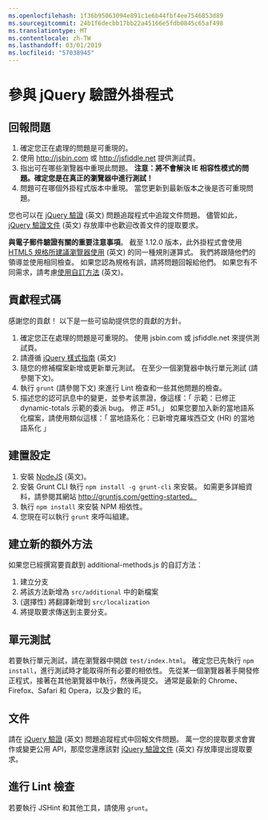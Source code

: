 ```yaml
---
ms.openlocfilehash: 1f36b95063094e891c1e6b44fbf4ee7546853d89
ms.sourcegitcommit: 24b1f6decbb17bb22a45166e5fdb0845c65af498
ms.translationtype: MT
ms.contentlocale: zh-TW
ms.lasthandoff: 03/01/2019
ms.locfileid: "57038945"
---
```

# <a name="contributing-to-the-jquery-validation-plugin"></a>參與 jQuery 驗證外掛程式

## <a name="reporting-an-issue"></a>回報問題

1. 確定您正在處理的問題是可重現的。
2. 使用 http://jsbin.com 或 http://jsfiddle.net 提供測試頁。
3. 指出可在哪些瀏覽器中重現此問題。 **注意：將不會解決 IE 相容性模式的問題。確定您是在真正的瀏覽器中進行測試！**
4. 問題可在哪個外掛程式版本中重現。 當您更新到最新版本之後是否可重現問題。

您也可以在 [jQuery 驗證](https://github.com/jzaefferer/jquery-validation/issues) \(英文\) 問題追蹤程式中追蹤文件問題。
儘管如此，[jQuery 驗證文件](https://github.com/jzaefferer/validation-content) \(英文\) 存放庫中也歡迎改善文件的提取要求。

**與電子郵件驗證有關的重要注意事項**。 截至 1.12.0 版本，此外掛程式會使用 [HTML5 規格所建議瀏覽器使用](https://html.spec.whatwg.org/multipage/forms.html#valid-e-mail-address) \(英文\) 的同一種規則運算式。 我們將跟隨他們的領導並使用相同檢查。 如果您認為規格有誤，請將問題回報給他們。 如果您有不同需求，請考慮[使用自訂方法](http://jqueryvalidation.org/jQuery.validator.addMethod/) \(英文\)。

## <a name="contributing-code"></a>貢獻程式碼

感謝您的貢獻！ 以下是一些可協助提供您的貢獻的方針。

1. 確定您正在處理的問題是可重現的。 使用 jsbin.com 或 jsfiddle.net 來提供測試頁。
2. 請遵循 [jQuery 樣式指南](http://contribute.jquery.com/style-guides/js) \(英文\)
3. 隨您的修補檔案新增或更新單元測試。 在至少一個瀏覽器中執行單元測試 (請參閱下文)。
4. 執行 `grunt` (請參閱下文) 來進行 Lint 檢查和一些其他問題的檢查。
5. 描述您的認可訊息中的變更，並參考該票證，像這樣：「 示範：已修正 dynamic-totals 示範的委派 bug。 修正 #51。」 如果您要加入新的當地語系化檔案，請使用類似這樣：「 當地語系化：已新增克羅埃西亞文 (HR) 的當地語系化 」

## <a name="build-setup"></a>建置設定

1. 安裝 [NodeJS](http://nodejs.org) \(英文\)。
2. 安裝 Grunt CLI 執行 `npm install -g grunt-cli` 來安裝。 如需更多詳細資料，請參閱其網站 http://gruntjs.com/getting-started。
3. 執行 `npm install` 來安裝 NPM 相依性。
4. 您現在可以執行 `grunt` 來呼叫組建。

## <a name="creating-a-new-additional-method"></a>建立新的額外方法

如果您已經撰寫要貢獻到 additional-methods.js 的自訂方法：

1. 建立分支
2. 將該方法新增為 `src/additional` 中的新檔案
3. (選擇性) 將翻譯新增到 `src/localization`
4. 將提取要求傳送到主要分支。

## <a name="unit-tests"></a>單元測試

若要執行單元測試，請在瀏覽器中開啟 `test/index.html`。 確定您已先執行 `npm install`，進行測試時才能取得所有必要的相依性。
先從某一個瀏覽器著手開發修正程式，接著在其他瀏覽器中執行，然後再提交。 通常是最新的 Chrome、Firefox、Safari 和 Opera，以及少數的 IE。

## <a name="documentation"></a>文件

請在 [jQuery 驗證](https://github.com/jzaefferer/jquery-validation/issues) \(英文\) 問題追蹤程式中回報文件問題。
萬一您的提取要求會實作或變更公用 API，那麼您還應該對 [jQuery 驗證文件](https://github.com/jzaefferer/validation-content) \(英文\) 存放庫提出提取要求。

## <a name="linting"></a>進行 Lint 檢查

若要執行 JSHint 和其他工具，請使用 `grunt`。
